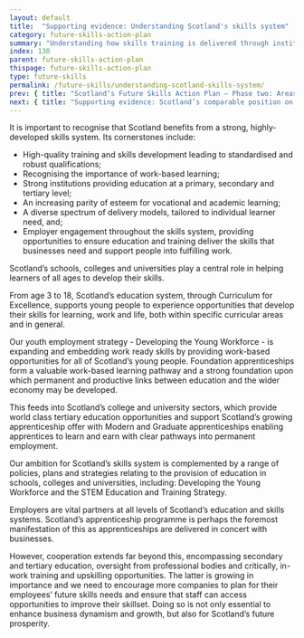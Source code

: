 ```yaml
---
layout: default
title:  "Supporting evidence: Understanding Scotland's skills system"
category: future-skills-action-plan
summary: "Understanding how skills training is delivered through institutions and in the work place."
index: 130
parent: future-skills-action-plan
thispage: future-skills-action-plan
type: future-skills
permalink: /future-skills/understanding-scotland-skills-system/
prev: { title: "Scotland’s Future Skills Action Plan – Phase two: Areas for development", url: "/future-skills/phase-two-areas-development/" }
next: { title: "Supporting evidence: Scotland’s comparable position on skills", url: "/future-skills/scotland-labour-market-international-position-skills/" }
---
```


It is important to recognise that Scotland benefits from a strong, highly-developed skills system. Its cornerstones include:

- High-quality training and skills development leading to standardised and robust qualifications;
- Recognising the importance of work-based learning;
- Strong institutions providing education at a primary, secondary and tertiary level;
- An increasing parity of esteem for vocational and academic learning;
- A diverse spectrum of delivery models, tailored to individual learner need, and;
- Employer engagement throughout the skills system, providing opportunities to ensure education and training deliver the skills that businesses need and support people into fulfilling work.

Scotland’s schools, colleges and universities play a central role in helping learners of all ages to develop their skills.

From age 3 to 18, Scotland’s education system, through  Curriculum for Excellence, supports young people to experience opportunities that develop their skills for learning, work and life, both within specific curricular areas and in general.

Our youth employment strategy - Developing the Young Workforce - is expanding and embedding work ready skills by providing work-based opportunities for all of Scotland’s young people. Foundation apprenticeships form a valuable work-based learning pathway and a strong foundation upon which permanent and productive links between education and the wider economy may be developed.

This feeds into Scotland’s college and university sectors, which provide world class tertiary education opportunities and support  Scotland’s growing apprenticeship offer with Modern and Graduate apprenticeships enabling apprentices to learn and earn with clear pathways into permanent employment.

Our ambition for Scotland’s skills system is complemented by a range of policies, plans and strategies relating to the provision of education in schools, colleges and universities, including: Developing the Young Workforce and the STEM Education and Training Strategy.

Employers are vital partners at all levels of Scotland’s education and skills systems. Scotland’s apprenticeship programme is perhaps the foremost manifestation of this as apprenticeships are delivered in concert with businesses.

However, cooperation extends far beyond this, encompassing secondary and tertiary education, oversight from professional bodies and critically, in-work training and upskilling opportunities. The latter is growing in importance and we need to encourage more companies to plan for their employees’ future skills needs and ensure that staff can access opportunities to improve their skillset. Doing so is not only essential to enhance business dynamism and growth, but also for Scotland’s future prosperity.
